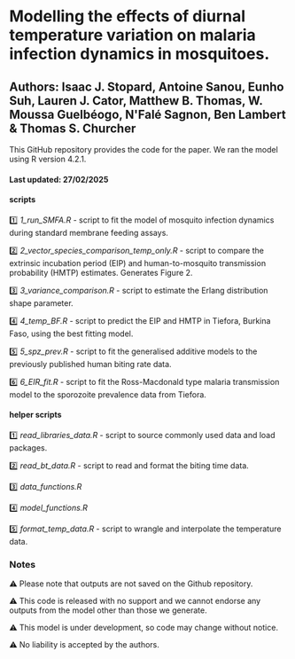 # Modelling the effects of diurnal temperature variation on malaria infection dynamics in mosquitoes.

## Authors: Isaac J. Stopard, Antoine Sanou, Eunho Suh, Lauren J. Cator, Matthew B. Thomas, W. Moussa Guelbéogo, N'Falé Sagnon, Ben Lambert & Thomas S. Churcher 

This GitHub repository provides the code for the paper. We ran the model using R version 4.2.1.

#### Last updated: 27/02/2025

#### scripts 

:one: *1_run_SMFA.R* - script to fit the model of mosquito infection dynamics during standard membrane feeding assays.

:two: *2_vector_species_comparison_temp_only.R* - script to compare the extrinsic incubation period (EIP) and human-to-mosquito transmission probability (HMTP) estimates. Generates Figure 2.

:three: *3_variance_comparison.R* - script to estimate the Erlang distribution shape parameter.

:four: *4_temp_BF.R* - script to predict the EIP and HMTP in Tiefora, Burkina Faso, using the best fitting model.

:five: *5_spz_prev.R* - script to fit the generalised additive models to the previously published human biting rate data.

:six: *6_EIR_fit.R* - script to fit the Ross-Macdonald type malaria transmission model to the sporozoite prevalence data from Tiefora.

#### helper scripts

:one: *read_libraries_data.R* - script to source commonly used data and load packages.

:two: *read_bt_data.R* - script to read and format the biting time data.

:three: *data_functions.R*

:four: *model_functions.R*

:five: *format_temp_data.R* - script to wrangle and interpolate the temperature data.

### Notes

:warning: Please note that outputs are not saved on the Github repository.

:warning: This code is released with no support and we cannot endorse any outputs from the model other than those we generate.

:warning: This model is under development, so code may change without notice.

:warning: No liability is accepted by the authors.
